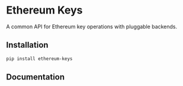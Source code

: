 # Ethereum Keys


A common API for Ethereum key operations with pluggable backends.


## Installation

```sh
pip install ethereum-keys
```


## Documentation

